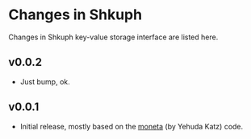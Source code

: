 Changes in Shkuph
=================

Changes in Shkuph key-value storage interface
are listed here.

v0.0.2
------
- Just bump, ok.

v0.0.1
------
- Initial release, mostly based on the
[moneta](https://github.com/wycats/moneta) (by Yehuda Katz)
code.

